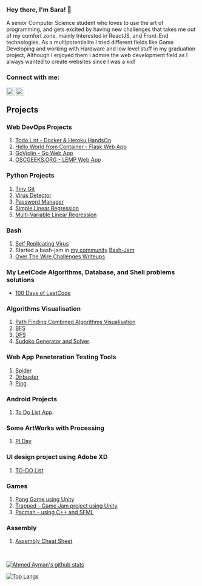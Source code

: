 ### Hey there, I'm Sara! 👋

A senior Computer Science student who loves to use the art of programming, and gets excited by having new challenges that takes me out of my comfort zone. mainly Interested in ReactJS, and Front-End technologies.
As a multipotentialite I tried different fields like Game Developing and working with Hardware and low level stuff in my graduation project, Although I enjoyed them I admire the web development field as I always wanted to create websites since I was a kid!

### Connect with me:

[<img align="left" alt="saraatq | email" width="22px" src="Gmail.png" />](mailto:ssaaratarek@gmail.com)
[<img align="left" alt="saraatq | Linkedin" width="22px" src="linkedin.png" />](https://www.linkedin.com/in/sara-tareq/)


</br>













## Projects

### Web DevOps Projects 
  1. [Todo List - Docker & Heroku HandsOn](https://github.com/a7medayman6/Todo-List-Dockerized-Flask-WebApp)
  2. [Hello World from Container - Flask Web App](https://github.com/a7medayman6/Hello-World-From-Container)
  3. [GoViolin - Go Web App](https://github.com/a7medayman6/GoViolin)
  4. [OSCGEEKS.ORG - LEMP Web App](https://github.com/a7medayman6/OSCGEEKS.ORG)
  
### Python Projects
  1. [Tiny Git](https://github.com/a7medayman6/Tiny-Git)
  2. [Virus Detector](https://github.com/a7medayman6/Virus-Detector)
  3. [Password Manager](https://github.com/a7medayman6/Password-Manager)
  4. [Simple Linear Regression](https://github.com/a7medayman6/Simple-Linear-Regression)
  5. [Multi-Variable Linear Regression](https://github.com/a7medayman6/Multi-Variable-Linear-Regression)

### Bash 
  1. [Self Replicating Virus](https://github.com/a7medayman6/Self-Replicating-Virus)
  2. Started a bash-jam in [my community](https://oscgeeks.org/) [Bash-Jam](https://github.com/a7medayman6/BASH-JAM-I) 
  3. [Over The Wire Challenges Writeups](https://github.com/a7medayman6/Over-The-Wire_leviathan-)
  
### My LeetCode Algorithms, Database, and Shell problems solutions
  - [100 Days of LeetCode](https://github.com/a7medayman6/100-Days-of-LeetCode)
  
### Algorithms Visualisation </br>
  1. [Path Finding Combined Algorithms Visualisation](https://github.com/a7medayman6/Path-Finding-Algorithms-Visualisation)
  2. [BFS](https://github.com/a7medayman6/Breadth-First-Search-Visualization) </br>
  4. [DFS](https://github.com/a7medayman6/Depth-First-Search-Visualization) </br>
  5. [Sudoko Generator and Solver](https://github.com/a7medayman6/Sudoku-Generator-and-Solver).</br>
 
### Web App Peneteration Testing Tools
  1. [Spider](https://github.com/a7medayman6/Spidering-Tool) 
  2. [Dirbuster](https://github.com/a7medayman6/dirbuster) 
  3. [Ping](https://github.com/a7medayman6/Connection-Checker). 

### Android Projects
  1. [To Do List App](https://github.com/a7medayman6/To-Do-List).

### Some ArtWorks with Processing
  1. [PI Day](https://github.com/a7medayman6/PI-Digits-Artworks)
 
### UI design project using Adobe XD
  1. [TO-DO List](https://github.com/a7medayman6/TO-DO-LIST-APP-UI)
  
### Games
  1. [Pong Game using Unity](https://github.com/a7medayman6/Pong-Unity)
  2. [Trapped - Game Jam project using Unity](https://github.com/a7medayman6/Trapped)
  3. [Pacman - using C++ and SFML](https://github.com/a7medayman6/PacMan-with-impossible-mode)

### Assembly 
  1. [Assembly Cheat Sheet](https://github.com/a7medayman6/Assembly-Cheat-Sheet)

<br />

[![Ahmed Ayman's github stats](https://github-readme-stats.vercel.app/api?username=a7medayman6&hide=stars&show_icons=true&theme=radical&include_all_commits=true&count_private=true)](https://github.com/a7medayman6?tab=repositories)

[![Top Langs](https://github-readme-stats.vercel.app/api/top-langs/?username=a7medayman6&layout=compact&theme=radical)](https://github.com/a7medayman6?tab=repositories)

<!--
**a7medayman6/a7medayman6** is a ✨ _special_ ✨ repository because its `README.md` (this file) appears on your GitHub profile.
Here are some ideas to get you started:
- 🔭 I’m currently working on ...
- 🌱 I’m currently learning ...
- 👯 I’m looking to collaborate on ...
- 🤔 I’m looking for help with ...
- 💬 Ask me about ...
- 📫 How to reach me: ...
- 😄 Pronouns: ...
- ⚡ Fun fact: ...
-->

